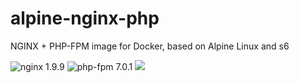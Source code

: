 # alpine-nginx-php
NGINX + PHP-FPM image for Docker, based on Alpine Linux and s6

![nginx 1.9.9](https://img.shields.io/badge/nginx-1.9.9-brightgreen.svg?style=flat-square) ![php-fpm 7.0.1](https://img.shields.io/badge/php--fpm-7.0.1-brightgreen.svg?style=flat-square) [![](https://badge.imagelayers.io/ej52/alpine-nginx-php:latest.svg)](https://imagelayers.io/?images=ej52/alpine-nginx-php:latest)

